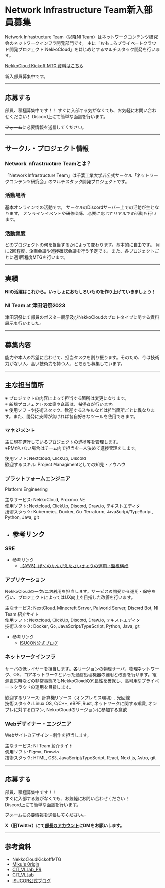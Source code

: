 # Network Infrastructure Team新入部員募集

Network Infrastructure Team（以降NI Team）はネットワークコンテンツ研究会のネットワークインフラ開発部門です。
主に「おもしろプライベートクラウド開発プロジェクト NekkoCloud」をはじめとするマルチスタック開発を行います。

[NekkoCloud Kickoff MTG 資料はこちら][NekkoCloudKickoffMTG]

新入部員募集中です。

---

## 応募する

部員、積極募集中です！！
すぐに入部する気がなくても、お気軽にお問い合わせください！
Discord上にて簡単な面談を行います。

~~フォーム~~に必要情報を送信してください。

---

## サークル・プロジェクト情報

### Network Infrastructure Teamとは？

「Network Infrastructure Team」は千葉工業大学非公式サークル「ネットワークコンテンツ研究会」のマルチスタック開発プロジェクトです。

### 活動場所

基本オンラインでの活動です。
サークルのDiscordサーバー上での活動が主となります。
オンラインイベントや研修会等、必要に応じてリアルでの活動も行います。

### 活動頻度

どのプロジェクトの何を担当するかによって変わります。基本的に自由です。
月に2回程度、企画会議や進捗確認会議を行う予定です。
また、各プロジェクトごとに週1回程度MTGを行います。

---

## 実績

**NIの活躍はこれから。いっしょにおもしろいものを作り上げていきましょう！**

### NI Team at 津田沼祭2023

津田沼祭にて部員のポスター展示及びNekkoCloudのプロトタイプに関する資料展示を行いました。

---

## 募集内容

能力や本人の希望に合わせて、担当タスクを割り振ります。そのため、今は技術力がない人、高い技術力を持つ人、どちらも募集しています。

---

## 主な担当箇所

※ プロジェクトの内容によって担当する箇所は変更になります。  
※ 新規プロジェクトの立案や企画は、希望者が行います。  
※ 使用ソフトや技術スタック、歓迎するスキルなどは担当箇所ごとに異なります。また、開発に支障が無ければ各自好きなツールを使用できます。  

### マネジメント

主に現在進行しているプロジェクトの進捗等を管理します。  
※PMがいない場合はチーム内で担当を一人決めて進捗管理をします。

使用ソフト: Nextcloud, ClickUp, Discord  
歓迎するスキル: Project Managimentとしての知見・ノウハウ

### プラットフォームエンジニア

Platform Engineering

主なサービス: NekkoCloud, Proxmox VE  
使用ソフト: Nextcloud, ClickUp, Discord, Draw.io, テキストエディタ  
技術スタック: Kubernetes, Docker, Go, Terraform, JavaScript/TypeScript, Python, Java, git  

- 参考リンク
  - 
### SRE


- 参考リンク
  - [【AWS】ぼくのかんがえたさいきょうの運用・監視構成]

### アプリケーション

NekkoCloudの一次/二次利用を担当します。サービスの開発から運用・保守を行い、プロジェクトによってはUX向上を目指した改善を行います。  

主なサービス: NextCloud, Minecreft Server, Palworld Server, Discord Bot, NI Team 紹介サイト  
使用ソフト: Nextcloud, ClickUp, Discord, Draw.io, テキストエディタ  
技術スタック: Docker, Go, JavaScript/TypeScript, Python, Java, git  

- 参考リンク
  - [ISUCON公式ブログ]

### ネットワークインフラ

サーバの低レイヤーを担当します。各リージョンの物理サーバ、物理ネットワーク、OS、コアネットワークといった通信処理機器の運用と改善を行います。電源喪失時などの非常事態でもNekkoCloudの冗長性を確保し、高可用なプライベートクラウドの運用を目指します。

歓迎するリソース: 計算機リソース（オンプレミス環境）, 光回線  
技術スタック: Linux OS, C/C++, eBPF, Rust, ネットワークに関する知識, オンプレに対するロマン, NekkoCloudのリージョンに参加する意欲  

### Webデザイナー・エンジニア

Webサイトのデザイン・制作を担当します。

主なサービス: NI Team 紹介サイト  
使用ソフト: Figma, Draw.io  
技術スタック: HTML, CSS, JavaScript/TypeScript, React, Next.js, Astro, git

---

## 応募する

部員、積極募集中です！！  
すぐに入部する気がなくても、お気軽にお問い合わせください！  
Discord上にて簡単な面談を行います。

~~フォームに必要情報を送信してください。~~

**X（旧Twitter）にて[部長のアカウント](https://twitter.com/6ftAS)にDMをお願いします。**

---

## 参考資料

- [NekkoCloudKickoffMTG]
- [Miku's Origin]
- [CIT_VLLab_PR]
- [CIT_VLLab]
- [ISUCON公式ブログ]

[NekkoCloudKickoffMTG]: https://github.com/cit-nclab/nekko-cloud/tree/add-project-description
[Miku's Origin]: https://mikusorigin.com/
[CIT_VLLab_PR]: https://twitter.com/CIT_VLLab_PR
[CIT_VLLab]: https://twitter.com/CIT_VLLab
[【AWS】ぼくのかんがえたさいきょうの運用・監視構成]: https://qiita.com/iStone/items/72417fe599e71e62f631
[ISUCON公式ブログ]: https://isucon.net/
